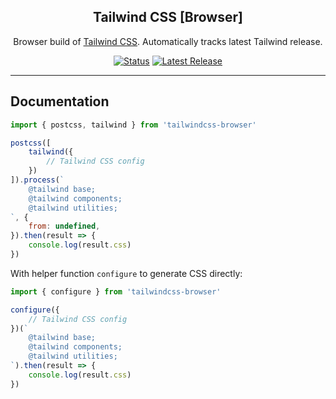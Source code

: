 <h2 align="center">Tailwind CSS [Browser]</h2>
<p align="center">
    Browser build of <a href="https://github.com/tailwindcss/tailwindcss">Tailwind CSS</a>.
    Automatically tracks latest Tailwind release.
</p>

<p align="center">
    <a href="https://github.com/mapgrid/tailwindcss-browser/releases"><img src="https://github.com/mapgrid/tailwindcss-browser/workflows/Publish/badge.svg" alt="Status"></a>
    <a href="https://github.com/mapgrid/tailwindcss-browser/releases"><img src="https://img.shields.io/npm/v/tailwindcss-browser.svg" alt="Latest Release"></a>
</p>

------

## Documentation

```js
import { postcss, tailwind } from 'tailwindcss-browser'

postcss([
    tailwind({
        // Tailwind CSS config
    })
]).process(`
    @tailwind base;
    @tailwind components;
    @tailwind utilities;
`, {
    from: undefined,
}).then(result => {
    console.log(result.css)
})
```

With helper function `configure` to generate CSS directly:

```js
import { configure } from 'tailwindcss-browser'

configure({
    // Tailwind CSS config
})(`
    @tailwind base;
    @tailwind components;
    @tailwind utilities;
`).then(result => {
    console.log(result.css)
})
```
